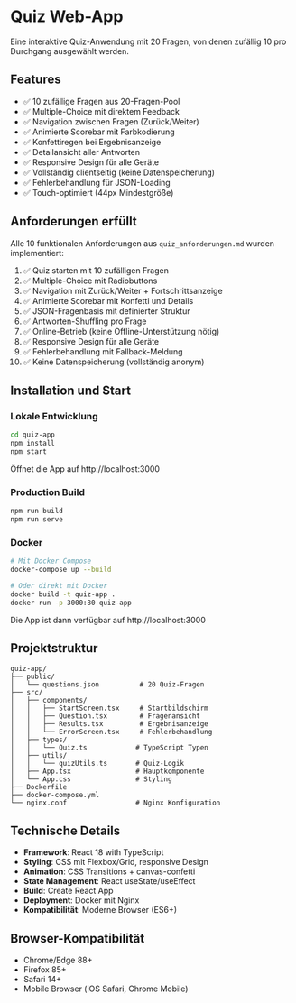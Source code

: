 # Quiz Web-App

Eine interaktive Quiz-Anwendung mit 20 Fragen, von denen zufällig 10 pro Durchgang ausgewählt werden.

## Features

- ✅ 10 zufällige Fragen aus 20-Fragen-Pool
- ✅ Multiple-Choice mit direktem Feedback
- ✅ Navigation zwischen Fragen (Zurück/Weiter)
- ✅ Animierte Scorebar mit Farbkodierung
- ✅ Konfettiregen bei Ergebnisanzeige
- ✅ Detailansicht aller Antworten
- ✅ Responsive Design für alle Geräte
- ✅ Vollständig clientseitig (keine Datenspeicherung)
- ✅ Fehlerbehandlung für JSON-Loading
- ✅ Touch-optimiert (44px Mindestgröße)

## Anforderungen erfüllt

Alle 10 funktionalen Anforderungen aus `quiz_anforderungen.md` wurden implementiert:

1. ✅ Quiz starten mit 10 zufälligen Fragen
2. ✅ Multiple-Choice mit Radiobuttons
3. ✅ Navigation mit Zurück/Weiter + Fortschrittsanzeige
4. ✅ Animierte Scorebar mit Konfetti und Details
5. ✅ JSON-Fragenbasis mit definierter Struktur
6. ✅ Antworten-Shuffling pro Frage
7. ✅ Online-Betrieb (keine Offline-Unterstützung nötig)
8. ✅ Responsive Design für alle Geräte
9. ✅ Fehlerbehandlung mit Fallback-Meldung
10. ✅ Keine Datenspeicherung (vollständig anonym)

## Installation und Start

### Lokale Entwicklung

```bash
cd quiz-app
npm install
npm start
```

Öffnet die App auf http://localhost:3000

### Production Build

```bash
npm run build
npm run serve
```

### Docker

```bash
# Mit Docker Compose
docker-compose up --build

# Oder direkt mit Docker
docker build -t quiz-app .
docker run -p 3000:80 quiz-app
```

Die App ist dann verfügbar auf http://localhost:3000

## Projektstruktur

```
quiz-app/
├── public/
│   └── questions.json          # 20 Quiz-Fragen
├── src/
│   ├── components/
│   │   ├── StartScreen.tsx     # Startbildschirm
│   │   ├── Question.tsx        # Fragenansicht
│   │   ├── Results.tsx         # Ergebnisanzeige
│   │   └── ErrorScreen.tsx     # Fehlerbehandlung
│   ├── types/
│   │   └── Quiz.ts            # TypeScript Typen
│   ├── utils/
│   │   └── quizUtils.ts       # Quiz-Logik
│   ├── App.tsx                # Hauptkomponente
│   └── App.css                # Styling
├── Dockerfile
├── docker-compose.yml
└── nginx.conf                 # Nginx Konfiguration
```

## Technische Details

- **Framework**: React 18 with TypeScript
- **Styling**: CSS mit Flexbox/Grid, responsive Design
- **Animation**: CSS Transitions + canvas-confetti
- **State Management**: React useState/useEffect
- **Build**: Create React App
- **Deployment**: Docker mit Nginx
- **Kompatibilität**: Moderne Browser (ES6+)

## Browser-Kompatibilität

- Chrome/Edge 88+
- Firefox 85+
- Safari 14+
- Mobile Browser (iOS Safari, Chrome Mobile)
